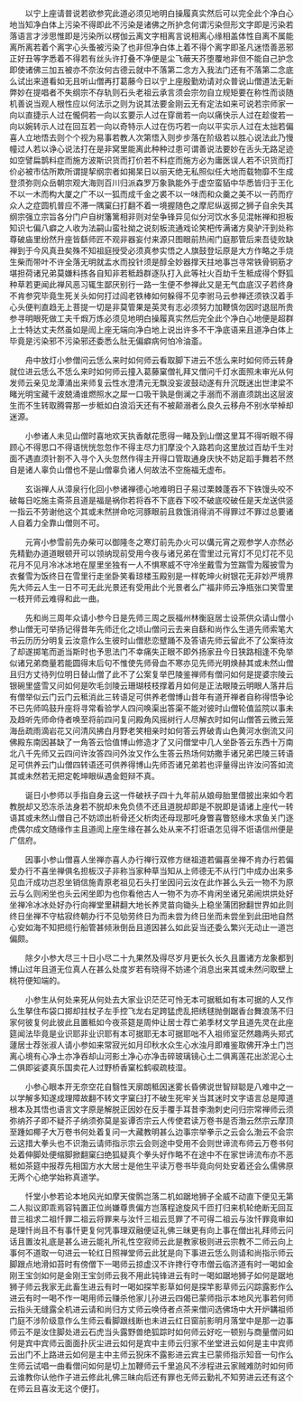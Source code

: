 <!-- { "loadSidebar": true } -->
　　以宁上座请普说若欲参究此道必须见地明白操履真实然后可以完全此个净白心地当知净白体上污染不得即此不污染是诸佛之所护念何谓污染但形文字即是污染若落语言才涉思惟即是污染所以楞伽云离文字相离言说相离心缘相盖体性自离不属能离所离若着个离字心头蚤被污染了也非但净白体上着不得个离字即圣凡迷悟善恶邪正好丑等字悉着不得若有丝头许打叠不净便是尘飞蔽天芥堕覆地非但不能自己护念即使诸佛三加五被亦不奈汝何古德云就中不落第二念方入我法门还有不落第二念底么试出来道看如无且听山僧再打葛藤今日以宁上座殷勤劝请对众普说山僧道法无新弊妙在提唱者不失纲宗不存轨则石头老祖云承言须会宗勿自立规矩要在称性而谈随机善说当观人根性应以何法示之则为说其法要金刚云无有定法如来可说若宗师家一向以直捷示人过在儱侗若一向以玄要示人过在穿凿若一向以痛快示人过在趁俊若一向以婉转示人过在回互若一向以奇特示人过在伤巧若一向以平实示人过在太拙若偏喜人立地悟去则个个视为易事若教人次第悟入则步步落在阶级若以胜心说法此乃慢幢过人若以诤心说法打在是非窝里能离此种种过患可谓善说法要妙在舌头无路足迹如空譬扁鹊料症而施方波斯识货而打价若不料症而施方必为庸医误人若不识货而打价必被市估所欺所谓提挈纲宗者如揭杲日以丽天绝无私照似任大地而载物靡不生成登须弥则众岳朝宗观大海则百川归派森罗万象孰能外于虚空蛮貊中华悉皆归于王化不以一木而构大厦之广不以一狐而成千金之裘不以一味而和众羹之美不以一药而疗众人之症圆机普应不滞一隅窠臼打翻不着一境握随色之摩尼纵返掷之狮子自余失其纲宗强立宗旨各分门户自树籓篱相非则对垒争锋异见似分河饮水多见混帐禅和担板知识七偏八癖之人收为法嗣山蛮社拗之说刻板流通戏论笑杷传满诸方臭驴汗到处称尊破庙里纷然升座皆繇师匠不观非器妄付来源只图眼前热闹门庭那管后来吾徒败缺禅到于今风真丑矣殊不知祖庭授受必须真参实悟之人旗鼓登坛原是大方作略之手烧生柴而带叶不许全落无明就盂水而投针须是醇全妙器撑天拄地事岂寻常铁骨铜筋才堪担荷诸兄弟莫嫌料拣各自知非若秪趋群逐队打入此等社火百劫千生秪成得个野狐种草若更闻此禅风恶习辄生鄙厌别行一路一生便不参禅此又是无气血底汉子若终身不肯参究毕竟生死关头如何打过阎老铁棒如何躲得不见李驸马云参禅还须铁汉着手心头便判直趋无上菩提一切是非莫管果是英灵有志必须努力加鞭慎勿因时退屈所贵参寻明眼死做工夫千煆万炼必须见地明白操履真实然后完全此个净白心地便是超群上士特达丈夫然虽如是訚上座无端向净白地上说出许多不干净底语来且道净白体上毕竟是污染邪不污染邪还委悉么肚无偏癖病何怕冷油齑。

　　舟中放灯小参僧问云恁么来时如何师云看取脚下进云不恁么来时如何师云转身就位进云恁么不恁么来时如何师云撞入葛藤窠僧礼拜又僧问千灯水面照未审光从何发师云亲见龙潭涌出来师复云性水澄清元无飘没妄波鼓动遂有升沉既迷出世津梁不睹光明宝藏千波兢涌谁燃照水之犀一口吸干孰是倒澜之手溺而不溺直须跳出这层波生而不生转取腾霄那一步秪如白浪滔天还有不被颠溺者么良久云移舟不别水举棹却迷源。

　　小参诸人未见山僧时喜地欢天执香献花愿得一睹及到山僧这里耳不得听眼不得顾心不得思口不得语恍恍忽忽作不得主尽力扪摩没个入路若向这里放过百劫千生对面不遇直须针劄不入寻个入头忽然作得主开得口管取通身庆快不妨足蹈手舞若不然自是诸人辜负山僧也不是山僧辜负诸人何故法不空施福无虚布。

　　玄诣禅人从漳泉行化回小参诸禅德心地难明日子易过栗棘蓬吞不下铁馒头咬不破每日吃施主斋茶且道是福是祸你若将吞不下底吞下咬不破底咬破任是天龙送供竖一指云不劳谢他这个其或未然拼命吃河豚眼前且救饿消得消不得罪过不罪过总要诸人自着力全靠山僧则不可。

　　元宵小参雪前先办柴可以御隆冬之寒灯前先办火可以傋元宵之观参学人亦然必先精勤办道道眼顿开可以领纳现前受用今夜与诸兄弟在雪里过元宵灯不见灯花不见花月不见月冷冰冰地在屋里坐独有一人不惧寒威不守冷坐戴雪为笠踹雪为履披雪为衣餐雪为饭终日在雪里行走坐卧笑看琼楼玉殿别是一样乾坤火树银花无非妙严境界先大师云人生一日不可无此光景还有受用此个光景者么广福非师云净瓶张口笑雪里一枝开师云难得和此一曲。

　　先和尚三周年众请小参今日是先师三周之辰福州林衡庭居士设茶供众请山僧小参山僧无可举扬记得昔年先师迁化之顷山僧问云去来自繇和尚作么生道先师索笔大书云历历分明复云汝意作么生彼时山僧悲恋躄踊不及答语先师云留此不了公案待汝了却遂掷笔而逝当斯时也予思法门不幸痛失正眼不即外扬家丑今日狭路相逢不免举似诸兄弟商量若能圆得末后句不惟使先师骨血不寒亦见先师光明焕赫其或未然山僧且归方丈待列位明日替山僧了此不了公案复举巴陵鉴禅师有僧问如何是提婆宗陵云银碗里盛雪又问如何是吹毛剑陵云珊瑚枝枝撑着月如何是正法眼陵云明眼人落井后有僧举似云门云门云秪消此三转语足可供养老僧博山昔年有道开禅者自称得悟争论不已先师鸣鼓升座将寻常看验学人四问唤渠出答渠不能对彼时山僧轮值监院以事未及趋听先师命侍者唤至将前四问复问殿角风摇树行人尽解衣时如何山僧答云微云笼海岳疏雨滴岩花又问清风拂白月野老笑相亲时如何答云界破青山色黄河水倒流又问佛殿东南因甚缺了一角答云恰值博山修造才了又问僧堂中几人坐卧答云东西十万南北八千先师又云四问许汝答四问外汝又作么生答云热场何妨撒手诸兄弟巴陵三转语足可供养云门山僧四转语还可供养得博山先师否诸兄弟若也评量得出许汝问答如流其或未然若无把定乾坤眼纵遇金鋀辩不真。

　　诞日小参师以手指自身云这一件破袄子四十九年前从娘母胎里借披出来如今若教脱却又恐冻杀法身若不脱却未免负债不还且道脱却即是不脱即是请诸上座代一转语其或未然山僧自己不妨颂出析骨还父析肉还母现那吒身瞥喜瞥怒缘木求鱼关门逐虎偶尔成文随缘作主且道訚上座生缘在甚么处从来不打诳语怎见得不诳语信州便是广信府。

　　因事小参山僧喜人坐禅亦喜人办行禅行双修方继祖道若偏喜坐禅不肯办行若偏爱办行不喜坐禅俱名担板汉子非称当家种草当知从上师德无不从行门中成办出来多见血汗成功岂忍坐销信施青原老祖见石头打坐因问云汝在此作甚么头云一物不为原云与么则闲坐也头云闲坐即为也你看他古人一物不为亦不肯闲坐诸兄弟闹烘烘处好坐禅冷冰冰处好办行向禅堂里耕翻大地长养灵苗向锄头上稳坐蒲团掀翻世界如此则终日坐禅不守枯寂终朝办行不见劬劳终日为而未尝为终日坐而未尝坐到此田地自然心安如海不知把缆行船管甚倾湫倒岳且道因甚么如此妥当还委么繁兴无动止一道岂偏颇。

　　除夕小参大尽三十日小尽二十九果然及得尽岁月更长久长久且置诸方龙象都到博山过年且道无位真人在甚么处度岁若有晓得不妨递个消息出来其或未然问取壁上桃符便知端的。

　　小参生从何处来死从何处去大家业识茫茫可怜无本可据秪如有本可据的人又作么生拏住布袋口掷却拄杖子左手控飞龙右足跨猛虎乱把绣毬抛倒踞香台舞浪荡不归家何彼复何此彼此且置秪如今夜茶筵是周仲让居士荐亡弟季材文学且道先灵在此座筵闻法毕竟是业识耶非业识耶有本可据耶无本可据耶咄不入祖师室茫然趣两头郑式蘧居士荐张淑人请小参如来常寂光如月印秋水众生心水浊月即难鉴取佛开净土门岂离心境有心净土亦净吞却山河影土净心亦净击碎玻璃镜心土二俱离莲花出淤泥心土二俱即娑婆真乐国卖花人过野桥香窠松鹤唳疏枝湿。

　　小参心眼本开无奈空花自翳性天廓朗秪因迷雾长昏佛说世智辩聪是八难中之一以学解多知遂成理障故翻不转文字窠臼打不破生死牢关当其迷时文字语言总是障道根本及其悟也语言文字原是解脱正因妙在反手覆手耳昔李渤刺史问归宗常禅师云须弥纳芥子即不疑芥子纳须弥莫是妄谭否宗云人传使君读万卷书是否渤云然宗云摩顶至踵如椰子大万卷书何处着复问一大藏教明甚么边事宗举拳示之云会么渤云不会宗云这措大拳头也不识渤云请师指示宗云会则途中受用不会则世谛流布师云万卷书何处着伸脚处便缩脚掀翻窠臼绝狐疑真个拳头好作略不在途中不在家世谛流布亦不恶秪如茶筵中报荐先相国方水大居士是他生平读万卷书毕竟向何处安着还会么儒佛原无两个心绝学始称真道学。

　　忏堂小参若论本地风光如摩天俊鹘岂落二机如踞地狮子全威不动直下便见无第二人拟议即乖焉容钝置正位尚嫌尊贵偏方岂落程途旋风千匝打归来机轮绝断无回互昔三祖求二祖忏罪二祖云将罪来与汝忏三祖云觅罪了不可得二祖云与汝忏罪竟审如是理忏尚且不有事忏更复何凭事理双融便证礼佛三昧更有向上事在僧出礼拜师云问话且置汝礼底是甚么进云能礼所礼性空寂师云此是教家极则进云宗教不二师云向上事何不道取一句进云一轮红日照禅堂师云此犹是向下事进云恁么则请和尚指示师云脚跟点地滑如苔时有傍僧下一喝师云掠虚汉不许搀行夺市僧云临济道有时一喝如金刚王宝剑如何是金刚王宝剑师云我不用此钝锋进云有时一喝如踞地狮子如何是踞地狮子师云我家无此畜生进云有时一喝如探竿影草如何是探竿影草师云闪踪露影作么进云有时一喝不作一喝用师云赚杀他家儿孙进云四偈已蒙师指示本地风光事若何师云指头无缝露全机进云请和尚归方丈师云唤侍者点茶来僧问选佛场中大开炉韝祖师门庭不涉阶级意作么生师云看脚跟线断也未进云红日窗前影明月落堂中是那一边事师云不是汝住脚处进云石虎当头露野兽绝狐踪时如何师云好吃一顿别与商量僧问如何是宾中宾师云面面扑灰尘进云如何是宾中主师云归家不坐堂进云如何是主中宾师云出门不上路进云如何是主中主师云猊床不露影进云宾主已蒙师指示知音一句作么生师云试唱一曲看僧问如何是切上加鞭师云千里追风不涉程进云家贼难防时如何师云谁教你认他作子进云修此礼佛三昧向后还有罪也无师云勤礼不知劳进云还有这个在师云且喜汝无这个便打。

